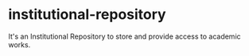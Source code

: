 # institutional-repository
It's an Institutional Repository to store and provide access to academic works.
